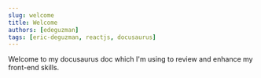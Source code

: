 ```yaml
---
slug: welcome
title: Welcome
authors: [edeguzman]
tags: [eric-deguzman, reactjs, docusaurus]
---
```


Welcome to my docusaurus doc which I'm using to review and enhance my front-end skills.
